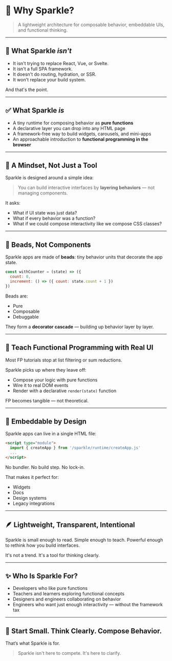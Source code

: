 # 🌟 Why Sparkle?

> A lightweight architecture for composable behavior, embeddable UIs, and functional thinking.

---

## 🚫 What Sparkle *isn't*

* It isn't trying to replace React, Vue, or Svelte.
* It isn't a full SPA framework.
* It doesn't do routing, hydration, or SSR.
* It won't replace your build system.

And that's the point.

---

## ✅ What Sparkle *is*

* A tiny runtime for composing behavior as **pure functions**
* A declarative layer you can drop into any HTML page
* A framework-free way to build widgets, carousels, and mini-apps
* An approachable introduction to **functional programming in the browser**

---

## 🧠 A Mindset, Not Just a Tool

Sparkle is designed around a simple idea:

> You can build interactive interfaces by **layering behaviors** — not managing components.

It asks:

* What if UI state was just data?
* What if every behavior was a function?
* What if we could compose interactivity like we compose CSS classes?

---

## 🧩 Beads, Not Components

Sparkle apps are made of **beads**: tiny behavior units that decorate the app state.

```js
const withCounter = (state) => ({
  count: 0,
  increment: () => ({ count: state.count + 1 })
})
```

Beads are:

* Pure
* Composable
* Debuggable

They form a **decorator cascade** — building up behavior layer by layer.

---

## 🧪 Teach Functional Programming with Real UI

Most FP tutorials stop at list filtering or sum reductions.

Sparkle picks up where they leave off:

* Compose your logic with pure functions
* Wire it to real DOM events
* Render with a declarative `render(state)` function

FP becomes tangible — not theoretical.

---

## 🔗 Embeddable by Design

Sparkle apps can live in a single HTML file:

```html
<script type="module">
  import { createApp } from '/sparkle/runtime/createApp.js'
  ...
</script>
```

No bundler. No build step. No lock-in.

That makes it perfect for:

* Widgets
* Docs
* Design systems
* Legacy integrations

---

## 🪶 Lightweight, Transparent, Intentional

Sparkle is small enough to read.
Simple enough to teach.
Powerful enough to rethink how you build interfaces.

It's not a trend. It's a tool for thinking clearly.

---

## ✨ Who Is Sparkle For?

* Developers who like pure functions
* Teachers and learners exploring functional concepts
* Designers and engineers collaborating on behavior
* Engineers who want just enough interactivity — without the framework tax

---

## 🚀 Start Small. Think Clearly. Compose Behavior.

That’s what Sparkle is for.

> Sparkle isn't here to compete. It's here to clarify.
